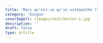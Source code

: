 ```yaml
---
title: 'Mais qu’est-ce qu’un ostéopathe ?'
category: 'Dingue'
coverImgUrl: /images/test/Vector-1.jpg
description: ''
draft: false
type: article
---
```

